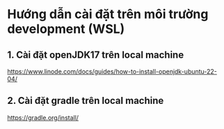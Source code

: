 # Hướng dẫn cài đặt trên môi trường development (WSL)
## 1. Cài đặt openJDK17 trên local machine
https://www.linode.com/docs/guides/how-to-install-openjdk-ubuntu-22-04/
## 2. Cài đặt gradle trên local machine
https://gradle.org/install/